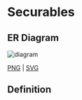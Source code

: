 # Securables

## ER Diagram

![diagram](securables.svg)

[PNG](securables.png) | [SVG](securables.svg)


## Definition